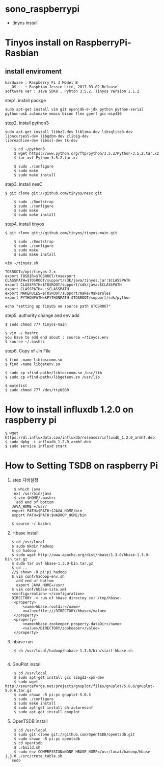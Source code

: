 # sono_raspberrypi

* tinyos install


# Tinyos install on RaspberryPi-Rasbian

## install enviroment

    hardware : Raspberry Pi 3 Model B
       OS    : Raspbian Jessie Lite, 2017-03-02 Release
    software ver : Java SDK8 , Pyhton 3.5.2, Tinyos Version 2.1.2
    
    
step1. install packge
```
sudo apt-get install vim git openjdk-8-jdk python python-serial python-usb automake emacs bison flex gperf gcc-msp430
```
step2. install python3

```
sudo apt-get install libbz2-dev liblzma-dev libsqlite3-dev libncurses5-dev libgdbm-dev zlib1g-dev 
libreadline-dev libssl-dev tk-dev

```

``` $ mkdir ~/python3
    $ cd ~/python3
    $ wget https://www.python.org/ftp/python/3.5.2/Python-3.5.2.tar.xz
    $ tar xvf Python-3.5.2.tar.xz
```    
   
``` $ cd python-3.5.2
    $ sudo ./configure
    $ sudo make
    $ sudo make install
```    
step3. install nesC
```
$ git clone git://github.com/tinyos/nesc.git
```

``` $ cd nesc
    $ sudo ./Bootstrap
    $ sudo ./configure
    $ sudo make
    $ sudo make install
```

step4. install tinyos
```
$ git clone git://github.com/tinyos/tinyos-main.git
```

``` $ cd tinyos-main/tools
    $ sudo ./Bootstrap
    $ sudo ./configure
    $ sudo make
    $ sudo make install
```
```
vim ~/tinyos.sh
```
```
TOSROOT=/opt/tinyos-2.x
export TOSDIR=$TOSROOT/tosexport 
CLASSPATH=$TOSROOT/support/sdk/java/tinyos.jar:$CLASSPATH
export CLASSPATH=$TOSROOT/support/sdk/java:$CLASSPATH
export CLASSPATH=.:$CLASSPATH
export MAKERULES=$TOSROOT/support/make/Makerules
export PYTHONPATH=$PYTHONPATH:$TOSROOT/support/sdk/python

echo "setting up TinyOS on source path $TOSROOT"
```

step5. authority change and env add
```
$ sudo chmod 777 tinyos-main
````

```
$ vim ~/.bashrc
you have to add end about : source ~/tinyos.env
$ source ~/.bashrc
```

step6. Copy of Jin File
```
$ find -name libtoscomm.so
$ find -name libgetenv.so
````
```
$ sudo cp <find-path>/libtoscomm.so /usr/lib
$ sudo cp <find-path>/libgetenv.so /usr/lib
```
```
$ motelist
$ sudo chmod 777 /dev/ttyUSB0
```
# How to install influxdb 1.2.0 on raspberry pi

```
$ wget https://dl.influxdata.com/influxdb/releases/influxdb_1.2.0_armhf.deb
$ sudo dpkg -i influxdb_1.2.0_armhf.deb
$ sudo service influxd start
```

# How to Setting TSDB on raspberry Pi

1. step 자바설정
```
    $ which java
    ex) /usr/bin/java 
    $ vim $HOME/.bashrc 
     add end of bottom
   JAVA_HOME =/usr/
   export PATH=$PATH:$JAVA_HOME/bin
   export PATH=$PATH:$HADOOP_HOME/bin
   
   $ source ~/.bashrc
```

2. Hbase install
```
   $ cd /usr/local
   $ sudo mkdir hadoop
   $ cd hadoop
   $ sudo wget http://www.apache.org/dist/hbase/1.3.0/hbase-1.3.0-bin.tar.gz
   $ sudo tar xvf hbase-1.3.0-bin.tar.gz
   $ cd ..
   //$ chown -R pi:pi hadoop
   $ vim conf/hadoop-env.sh
     add end of bottom
     export JAVA_HOME=/usr/
   $ vim conf/hbase-site.xml
   <configureation> </configuration> 
   DIRECTORY -> run of hbase directoy ex) /tmp/hbase-
    <property>         
        <name>hbase.rootdir</name>        
        <value>file:///DIRECTORY/hbase</value>       
    </property>       
    <property>         
        <name>hbase.zookeeper.property.dataDir</name>         
        <value>/DIRECTORY/zookeeper</value>        
    </property>
```
3. hbase run
```
    $ sh /usr/local/hadoop/habase-1.3.0/bin/start-hbase.sh
     
```
4. GnuPlot install
```
    $ cd /usr/local
    $ sudo apt-get install gcc libgd2-xpm-dev 
    $ sudo wget http://sourceforge.net/projects/gnuplot/files/gnuplot/5.0.6/gnuplot-5.0.6.tar.gz
    $ sudo chown -R pi:pi gnuplot-5.0.6
    $ sudo ./configure
    $ sudo make install
    $ sudo apt-get install dh-autoreconf
    $ sudo apt-get install gnuplot
``` 
5. OpenTSDB install
``` 
    $ cd /usr/local
    $ sudo git clone git://github.com/OpenTSDB/opentsdb.git
    $ sudo chown -R pi:pi opentsdb
    $ cd opentsdb
    $ ./build.sh
    $ sudo env COMPRESSION=NONE HBASE_HOME=/usr/local/hadoop/hbase-1.3.0 ./src/crete_table.sh
```sudo

